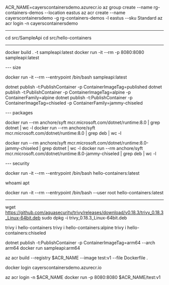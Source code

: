 
ACR_NAME=cayerscontainersdemo.azurecr.io
az group create --name rg-containers-demos --location eastus
az acr create --name cayerscontainersdemo -g rg-containers-demos -l eastus --sku Standard
az acr login -n cayerscontainersdemo

---

cd src/SampleApi
cd src/hello-containers

---

docker build . -t sampleapi:latest
docker run -it --rm -p 8080:8080 sampleapi:latest

--- size

docker run -it --rm --entrypoint /bin/bash sampleapi:latest

dotnet publish -t:PublishContainer -p ContainerImageTag=published
dotnet publish -t:PublishContainer -p ContainerImageTag=alpine -p ContainerFamily=alpine 
dotnet publish -t:PublishContainer -p ContainerImageTag=chiseled -p ContainerFamily=jammy-chiseled

--- packages

docker run --rm anchore/syft mcr.microsoft.com/dotnet/runtime:8.0 | grep dotnet | wc -l
docker run --rm anchore/syft mcr.microsoft.com/dotnet/runtime:8.0 | grep deb | wc -l

docker run --rm anchore/syft mcr.microsoft.com/dotnet/runtime:8.0-jammy-chiseled | grep dotnet | wc -l
docker run --rm anchore/syft mcr.microsoft.com/dotnet/runtime:8.0-jammy-chiseled | grep deb | wc -l

--- security

docker run -it --rm --entrypoint /bin/bash hello-containers:latest

whoami
apt

docker run -it --rm --entrypoint /bin/bash --user root hello-containers:latest

---

wget https://github.com/aquasecurity/trivy/releases/download/v0.18.3/trivy_0.18.3_Linux-64bit.deb
sudo dpkg -i trivy_0.18.3_Linux-64bit.deb

trivy i hello-containers
trivy i hello-containers:alpine
trivy i hello-containers:chiseled

dotnet publish -t:PublishContainer -p ContainerImageTag=arm64 --arch arm64
docker run sampleapi:arm64

az acr build --registry $ACR_NAME --image test:v1 --file Dockerfile .

docker login cayerscontainersdemo.azurecr.io

az acr login -n $ACR_NAME
docker run -p 8080:8080 $ACR_NAME/test:v1

